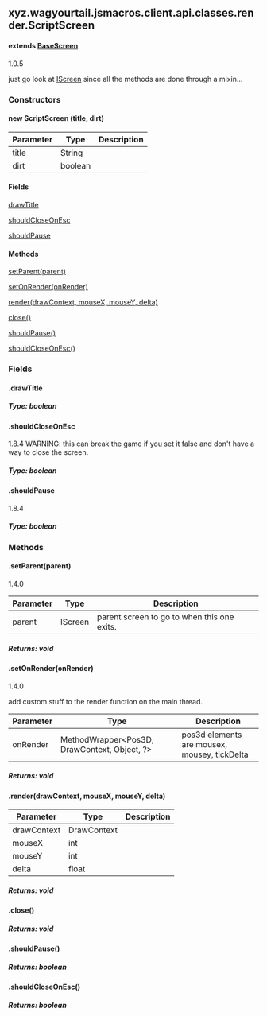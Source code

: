 

xyz.wagyourtail.jsmacros.client.api.classes.render.ScriptScreen
---------------------------------------------------------------

#### extends [BaseScreen](1.9.2/xyz/wagyourtail/wagyourgui/BaseScreen.html)

1.0.5

just go look at [IScreen](1.9.2/xyz/wagyourtail/jsmacros/client/api/classes/render/IScreen.html)
since all the methods are done through a mixin...

### Constructors

#### new ScriptScreen (title, dirt)

| Parameter | Type | Description |
|---|---|---|
| title | String |  |
| dirt | boolean |  |



#### Fields

[drawTitle](1.9.2/)


[shouldCloseOnEsc](1.9.2/)


[shouldPause](1.9.2/)



#### Methods

[setParent(parent)](#setParent-IScreen-)


[setOnRender(onRender)](#setOnRender-MethodWrapper-)


[render(drawContext, mouseX, mouseY, delta)](#render-DrawContext-int-int-float-)


[close()](#close-)


[shouldPause()](#shouldPause-)


[shouldCloseOnEsc()](#shouldCloseOnEsc-)



### Fields

#### .drawTitle


##### Type: boolean



#### .shouldCloseOnEsc

1.8.4
WARNING: this can break the game if you set it false and don't have a way to close the screen.


##### Type: boolean



#### .shouldPause

1.8.4


##### Type: boolean



### Methods

#### .setParent(parent)

1.4.0

| Parameter | Type | Description |
|---|---|---|
| parent | IScreen | parent screen to go to when this one exits. |

##### Returns: void



#### .setOnRender(onRender)

1.4.0

add custom stuff to the render function on the main thread.

| Parameter | Type | Description |
|---|---|---|
| onRender | MethodWrapper<Pos3D, DrawContext, Object, ?> | pos3d elements are mousex, mousey, tickDelta |

##### Returns: void



#### .render(drawContext, mouseX, mouseY, delta)

| Parameter | Type | Description |
|---|---|---|
| drawContext | DrawContext |  |
| mouseX | int |  |
| mouseY | int |  |
| delta | float |  |

##### Returns: void



#### .close()


##### Returns: void



#### .shouldPause()


##### Returns: boolean



#### .shouldCloseOnEsc()


##### Returns: boolean





